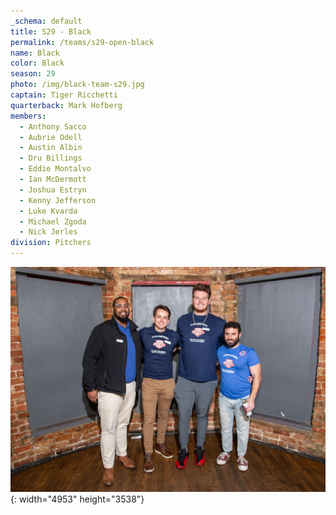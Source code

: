 ```yaml
---
_schema: default
title: S29 - Black
permalink: /teams/s29-open-black
name: Black
color: Black
season: 29
photo: /img/black-team-s29.jpg
captain: Tiger Ricchetti
quarterback: Mark Hofberg
members:
  - Anthony Sacco
  - Aubrie Odell
  - Austin Albin
  - Dru Billings
  - Eddie Montalvo
  - Ian McDermott
  - Joshua Estryn
  - Kenny Jefferson
  - Luke Kvarda
  - Michael Zgoda
  - Nick Jerles
division: Pitchers
---
```

![](/img/da2-7066.jpg){: width="4953" height="3538"}
